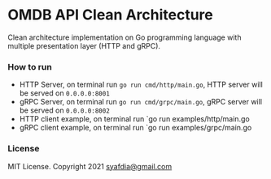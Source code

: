 # OMDB API Clean Architecture
Clean architecture implementation on Go programming language with multiple presentation layer (HTTP and gRPC).

### How to run
- HTTP Server, on terminal run `go run cmd/http/main.go`, HTTP server will be served on `0.0.0.0:8001`
- gRPC Server, on terminal run `go run cmd/grpc/main.go`, gRPC server will be served on `0.0.0.0:8002`
- HTTP client example, on terminal run `go run examples/http/main.go
- gRPC client example, on terminal run `go run examples/grpc/main.go

### License
MIT License. Copyright 2021 syafdia@gmail.com